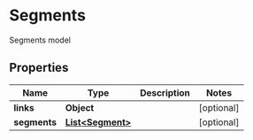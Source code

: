 

# Segments

Segments model

## Properties

| Name | Type | Description | Notes |
|------------ | ------------- | ------------- | -------------|
|**links** | **Object** |  |  [optional] |
|**segments** | [**List&lt;Segment&gt;**](Segment.md) |  |  [optional] |



